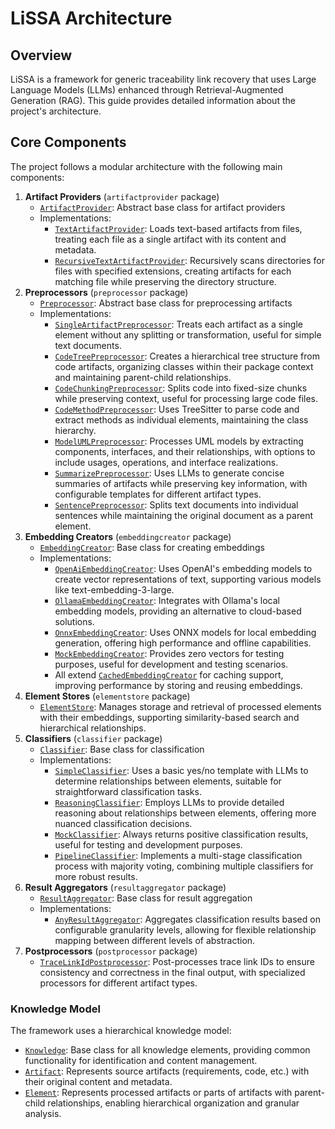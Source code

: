 # LiSSA Architecture

## Overview

LiSSA is a framework for generic traceability link recovery that uses Large Language Models (LLMs) enhanced through Retrieval-Augmented Generation (RAG). This guide provides detailed information about the project's architecture.

## Core Components

The project follows a modular architecture with the following main components:

1. **Artifact Providers** (`artifactprovider` package)
   - [`ArtifactProvider`](../src/main/java/edu/kit/kastel/sdq/lissa/ratlr/artifactprovider/ArtifactProvider.java): Abstract base class for artifact providers
   - Implementations:
     - [`TextArtifactProvider`](../src/main/java/edu/kit/kastel/sdq/lissa/ratlr/artifactprovider/TextArtifactProvider.java): Loads text-based artifacts from files, treating each file as a single artifact with its content and metadata.
     - [`RecursiveTextArtifactProvider`](../src/main/java/edu/kit/kastel/sdq/lissa/ratlr/artifactprovider/RecursiveTextArtifactProvider.java): Recursively scans directories for files with specified extensions, creating artifacts for each matching file while preserving the directory structure.
2. **Preprocessors** (`preprocessor` package)
   - [`Preprocessor`](../src/main/java/edu/kit/kastel/sdq/lissa/ratlr/preprocessor/Preprocessor.java): Abstract base class for preprocessing artifacts
   - Implementations:
     - [`SingleArtifactPreprocessor`](../src/main/java/edu/kit/kastel/sdq/lissa/ratlr/preprocessor/SingleArtifactPreprocessor.java): Treats each artifact as a single element without any splitting or transformation, useful for simple text documents.
     - [`CodeTreePreprocessor`](../src/main/java/edu/kit/kastel/sdq/lissa/ratlr/preprocessor/CodeTreePreprocessor.java): Creates a hierarchical tree structure from code artifacts, organizing classes within their package context and maintaining parent-child relationships.
     - [`CodeChunkingPreprocessor`](../src/main/java/edu/kit/kastel/sdq/lissa/ratlr/preprocessor/CodeChunkingPreprocessor.java): Splits code into fixed-size chunks while preserving context, useful for processing large code files.
     - [`CodeMethodPreprocessor`](../src/main/java/edu/kit/kastel/sdq/lissa/ratlr/preprocessor/CodeMethodPreprocessor.java): Uses TreeSitter to parse code and extract methods as individual elements, maintaining the class hierarchy.
     - [`ModelUMLPreprocessor`](../src/main/java/edu/kit/kastel/sdq/lissa/ratlr/preprocessor/ModelUMLPreprocessor.java): Processes UML models by extracting components, interfaces, and their relationships, with options to include usages, operations, and interface realizations.
     - [`SummarizePreprocessor`](../src/main/java/edu/kit/kastel/sdq/lissa/ratlr/preprocessor/SummarizePreprocessor.java): Uses LLMs to generate concise summaries of artifacts while preserving key information, with configurable templates for different artifact types.
     - [`SentencePreprocessor`](../src/main/java/edu/kit/kastel/sdq/lissa/ratlr/preprocessor/SentencePreprocessor.java): Splits text documents into individual sentences while maintaining the original document as a parent element.
3. **Embedding Creators** (`embeddingcreator` package)
   - [`EmbeddingCreator`](../src/main/java/edu/kit/kastel/sdq/lissa/ratlr/embeddingcreator/EmbeddingCreator.java): Base class for creating embeddings
   - Implementations:
     - [`OpenAiEmbeddingCreator`](../src/main/java/edu/kit/kastel/sdq/lissa/ratlr/embeddingcreator/OpenAiEmbeddingCreator.java): Uses OpenAI's embedding models to create vector representations of text, supporting various models like text-embedding-3-large.
     - [`OllamaEmbeddingCreator`](../src/main/java/edu/kit/kastel/sdq/lissa/ratlr/embeddingcreator/OllamaEmbeddingCreator.java): Integrates with Ollama's local embedding models, providing an alternative to cloud-based solutions.
     - [`OnnxEmbeddingCreator`](../src/main/java/edu/kit/kastel/sdq/lissa/ratlr/embeddingcreator/OnnxEmbeddingCreator.java): Uses ONNX models for local embedding generation, offering high performance and offline capabilities.
     - [`MockEmbeddingCreator`](../src/main/java/edu/kit/kastel/sdq/lissa/ratlr/embeddingcreator/MockEmbeddingCreator.java): Provides zero vectors for testing purposes, useful for development and testing scenarios.
     - All extend [`CachedEmbeddingCreator`](../src/main/java/edu/kit/kastel/sdq/lissa/ratlr/embeddingcreator/CachedEmbeddingCreator.java) for caching support, improving performance by storing and reusing embeddings.
4. **Element Stores** (`elementstore` package)
   - [`ElementStore`](../src/main/java/edu/kit/kastel/sdq/lissa/ratlr/elementstore/ElementStore.java): Manages storage and retrieval of processed elements with their embeddings, supporting similarity-based search and hierarchical relationships.
5. **Classifiers** (`classifier` package)
   - [`Classifier`](../src/main/java/edu/kit/kastel/sdq/lissa/ratlr/classifier/Classifier.java): Base class for classification
   - Implementations:
     - [`SimpleClassifier`](../src/main/java/edu/kit/kastel/sdq/lissa/ratlr/classifier/SimpleClassifier.java): Uses a basic yes/no template with LLMs to determine relationships between elements, suitable for straightforward classification tasks.
     - [`ReasoningClassifier`](../src/main/java/edu/kit/kastel/sdq/lissa/ratlr/classifier/ReasoningClassifier.java): Employs LLMs to provide detailed reasoning about relationships between elements, offering more nuanced classification decisions.
     - [`MockClassifier`](../src/main/java/edu/kit/kastel/sdq/lissa/ratlr/classifier/MockClassifier.java): Always returns positive classification results, useful for testing and development purposes.
     - [`PipelineClassifier`](../src/main/java/edu/kit/kastel/sdq/lissa/ratlr/classifier/PipelineClassifier.java): Implements a multi-stage classification process with majority voting, combining multiple classifiers for more robust results.
6. **Result Aggregators** (`resultaggregator` package)
   - [`ResultAggregator`](../src/main/java/edu/kit/kastel/sdq/lissa/ratlr/resultaggregator/ResultAggregator.java): Base class for result aggregation
   - Implementations:
     - [`AnyResultAggregator`](../src/main/java/edu/kit/kastel/sdq/lissa/ratlr/resultaggregator/AnyResultAggregator.java): Aggregates classification results based on configurable granularity levels, allowing for flexible relationship mapping between different levels of abstraction.
7. **Postprocessors** (`postprocessor` package)
   - [`TraceLinkIdPostprocessor`](../src/main/java/edu/kit/kastel/sdq/lissa/ratlr/postprocessor/TraceLinkIdPostprocessor.java): Post-processes trace link IDs to ensure consistency and correctness in the final output, with specialized processors for different artifact types.

### Knowledge Model

The framework uses a hierarchical knowledge model:
- [`Knowledge`](../src/main/java/edu/kit/kastel/sdq/lissa/ratlr/knowledge/Knowledge.java): Base class for all knowledge elements, providing common functionality for identification and content management.
- [`Artifact`](../src/main/java/edu/kit/kastel/sdq/lissa/ratlr/knowledge/Artifact.java): Represents source artifacts (requirements, code, etc.) with their original content and metadata.
- [`Element`](../src/main/java/edu/kit/kastel/sdq/lissa/ratlr/knowledge/Element.java): Represents processed artifacts or parts of artifacts with parent-child relationships, enabling hierarchical organization and granular analysis.
